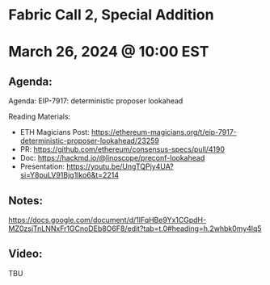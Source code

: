 # Fabric Call 2, Special Addition 
# March 26, 2024 @ 10:00 EST

## Agenda:

Agenda: EIP-7917: deterministic proposer lookahead

Reading Materials:
- ETH Magicians Post: https://ethereum-magicians.org/t/eip-7917-deterministic-proposer-lookahead/23259
- PR: https://github.com/ethereum/consensus-specs/pull/4190
- Doc: https://hackmd.io/@linoscope/preconf-lookahead
- Presentation: https://youtu.be/UngTQPjy4UA?si=Y8puLV91Bjg1Iko6&t=2214

## Notes:
https://docs.google.com/document/d/1lFqHBe9Yx1CGpdH-MZ0zsjTnLNNxFr1GCnoDEb8O6F8/edit?tab=t.0#heading=h.2whbk0my4lq5

## Video:
TBU
